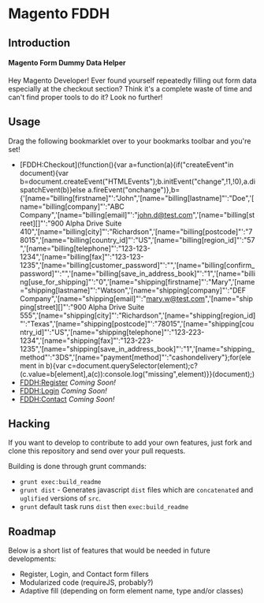 Magento FDDH
============


Introduction
-------------

#### Magento Form Dummy Data Helper

Hey Magento Developer! Ever found yourself repeatedly filling out form data especially at the checkout section? Think it's a complete waste of time and can't find proper tools to do it? Look no further!


Usage
-----

Drag the following bookmarklet over to your bookmarks toolbar and you're set!

 - [FDDH:Checkout](!function(){var a=function(a){if("createEvent"in document){var b=document.createEvent("HTMLEvents");b.initEvent("change",!1,!0),a.dispatchEvent(b)}else a.fireEvent("onchange")},b={'[name="billing[firstname]"':"John",'[name="billing[lastname]"':"Doe",'[name="billing[company]"':"ABC Company",'[name="billing[email]"':"john.d@test.com",'[name="billing[street][]"':"900 Alpha Drive Suite 410",'[name="billing[city]"':"Richardson",'[name="billing[postcode]"':"78015",'[name="billing[country_id]"':"US",'[name="billing[region_id]"':"57",'[name="billing[telephone]"':"123-123-1234",'[name="billing[fax]"':"123-123-1235",'[name="billing[customer_password]"':"",'[name="billing[confirm_password]"':"",'[name="billing[save_in_address_book]"':"1",'[name="billing[use_for_shipping]"':"0",'[name="shipping[firstname]"':"Mary",'[name="shipping[lastname]"':"Watson",'[name="shipping[company]"':"DEF Company",'[name="shipping[email]"':"mary.w@test.com",'[name="shipping[street][]"':"900 Alpha Drive Suite 555",'[name="shipping[city]"':"Richardson",'[name="shipping[region_id]"':"Texas",'[name="shipping[postcode]"':"78015",'[name="shipping[country_id]"':"US",'[name="shipping[telephone]"':"123-223-1234",'[name="shipping[fax]"':"123-223-1235",'[name="shipping[save_in_address_book]"':"1",'[name="shipping_method"':"3DS",'[name="payment[method]"':"cashondelivery"};for(element in b){var c=document.querySelector(element);c?(c.value=b[element],a(c)):console.log("missing",element)}}(document);)
 - [FDDH:Register](javascript:;) _Coming Soon!_
 - [FDDH:Login](javascript:;) _Coming Soon!_
 - [FDDH:Contact](javascript:;) _Coming Soon!_

Hacking
---------

If you want to develop to contribute to add your own features, just fork and clone this repository and send over your pull requests.

Building is done through grunt commands:

- `grunt exec:build_readme`
- `grunt dist` - Generates javascript `dist` files which are `concatenated` and `uglified` versions of `src`.
- `grunt` default task runs `dist` then `exec:build_readme`


Roadmap
-------

Below is a short list of features that would be needed in future developments:

- Register, Login, and Contact form fillers
- Modularized code (requireJS, probably?)
- Adaptive fill (depending on form element name, type and/or classes)

